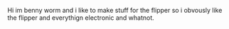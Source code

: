 Hi im benny worm and i like to make stuff for the flipper so i obvously like the flipper and everythign electronic and whatnot.
<!---
BennyWorm25/BennyWorm25 is a ✨ special ✨ repository because its `README.md` (this file) appears on your GitHub profile.
You can click the Preview link to take a look at your changes.
--->
